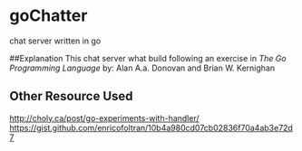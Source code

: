 # goChatter
chat server written in go

##Explanation
This chat server what build following an exercise in _The Go Programming Language_ by: Alan A.a. Donovan and Brian W. Kernighan

## Other Resource Used
http://choly.ca/post/go-experiments-with-handler/
https://gist.github.com/enricofoltran/10b4a980cd07cb02836f70a4ab3e72d7
